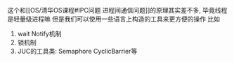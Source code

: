 这个和[[OS/清华OS课程#IPC问题 进程间通信问题]]的原理其实差不多, 毕竟线程是轻量级进程嘛
但是我们可以使用一些语言上构造的工具来更方便的操作
比如
1. wait Notify机制
2. 锁机制
3. JUC的工具类: Semaphore CyclicBarrier等
